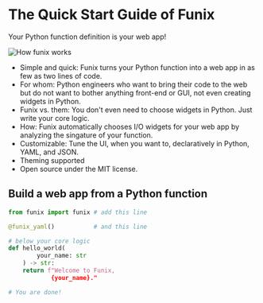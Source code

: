 # The Quick Start Guide of Funix 

Your Python function definition is your web app! 

![How funix works](./figures/snap.png)

* Simple and quick: Funix turns your Python function into a web app in as few as two lines of code. 
* For whom: Python engineers who want to bring their code to the web but do not want to bother anything front-end or GUI, not even creating widgets in Python. 
* Funix vs. them: You don't even need to choose widgets in Python. Just write your core logic. 
* How: Funix automatically chooses I/O widgets for your web app by analyzing the singature of your function. 
* Customizable: Tune the UI, when you want to, declaratively in Python, YAML, and JSON. 
* Theming supported
* Open source under the MIT license.


## Build a web app from a Python function

```python
from funix import funix # add this line 

@funix_yaml()           # and this line 

# below your core logic 
def hello_world(
        your_name: str
    ) -> str:
    return f"Welcome to Funix, 
            {your_name}."

# You are done! 
```





